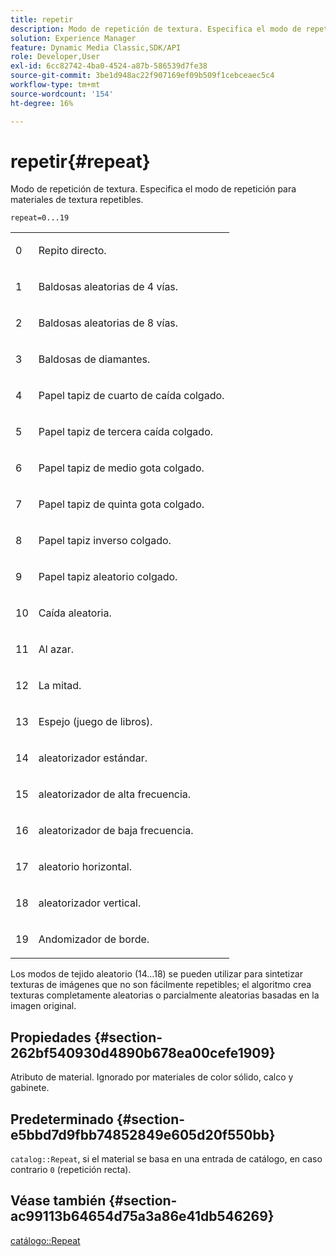 ```yaml
---
title: repetir
description: Modo de repetición de textura. Especifica el modo de repetición para materiales de textura repetibles.
solution: Experience Manager
feature: Dynamic Media Classic,SDK/API
role: Developer,User
exl-id: 6cc82742-4ba0-4524-a87b-586539d7fe38
source-git-commit: 3be1d948ac22f907169ef09b509f1cebceaec5c4
workflow-type: tm+mt
source-wordcount: '154'
ht-degree: 16%

---
```


# repetir{#repeat}

Modo de repetición de textura. Especifica el modo de repetición para materiales de textura repetibles.

`repeat=0...19`

<table id="simpletable_0D54E62EAF50482A95EDE166D0645D9E"> 
 <tr class="strow"> 
  <td class="stentry"> <p>0 </p> </td> 
  <td class="stentry"> <p>Repito directo. </p> </td> 
 </tr> 
 <tr class="strow"> 
  <td class="stentry"> <p>1 </p> </td> 
  <td class="stentry"> <p>Baldosas aleatorias de 4 vías. </p> </td> 
 </tr> 
 <tr class="strow"> 
  <td class="stentry"> <p>2 </p> </td> 
  <td class="stentry"> <p>Baldosas aleatorias de 8 vías. </p> </td> 
 </tr> 
 <tr class="strow"> 
  <td class="stentry"> <p>3 </p> </td> 
  <td class="stentry"> <p>Baldosas de diamantes. </p> </td> 
 </tr> 
 <tr class="strow"> 
  <td class="stentry"> <p>4 </p> </td> 
  <td class="stentry"> <p>Papel tapiz de cuarto de caída colgado. </p> </td> 
 </tr> 
 <tr class="strow"> 
  <td class="stentry"> <p>5 </p> </td> 
  <td class="stentry"> <p>Papel tapiz de tercera caída colgado. </p> </td> 
 </tr> 
 <tr class="strow"> 
  <td class="stentry"> <p>6 </p> </td> 
  <td class="stentry"> <p>Papel tapiz de medio gota colgado. </p> </td> 
 </tr> 
 <tr class="strow"> 
  <td class="stentry"> <p>7 </p> </td> 
  <td class="stentry"> <p>Papel tapiz de quinta gota colgado. </p> </td> 
 </tr> 
 <tr class="strow"> 
  <td class="stentry"> <p>8 </p> </td> 
  <td class="stentry"> <p>Papel tapiz inverso colgado. </p> </td> 
 </tr> 
 <tr class="strow"> 
  <td class="stentry"> <p>9 </p> </td> 
  <td class="stentry"> <p>Papel tapiz aleatorio colgado. </p> </td> 
 </tr> 
 <tr class="strow"> 
  <td class="stentry"> <p>10 </p> </td> 
  <td class="stentry"> <p>Caída aleatoria. </p> </td> 
 </tr> 
 <tr class="strow"> 
  <td class="stentry"> <p>11 </p> </td> 
  <td class="stentry"> <p>Al azar. </p> </td> 
 </tr> 
 <tr class="strow"> 
  <td class="stentry"> <p>12 </p> </td> 
  <td class="stentry"> <p>La mitad. </p> </td> 
 </tr> 
 <tr class="strow"> 
  <td class="stentry"> <p>13 </p> </td> 
  <td class="stentry"> <p>Espejo (juego de libros). </p> </td> 
 </tr> 
 <tr class="strow"> 
  <td class="stentry"> <p>14 </p> </td> 
  <td class="stentry"> <p>aleatorizador estándar. </p> </td> 
 </tr> 
 <tr class="strow"> 
  <td class="stentry"> <p>15 </p> </td> 
  <td class="stentry"> <p>aleatorizador de alta frecuencia. </p> </td> 
 </tr> 
 <tr class="strow"> 
  <td class="stentry"> <p>16 </p> </td> 
  <td class="stentry"> <p>aleatorizador de baja frecuencia. </p> </td> 
 </tr> 
 <tr class="strow"> 
  <td class="stentry"> <p>17 </p> </td> 
  <td class="stentry"> <p>aleatorio horizontal. </p> </td> 
 </tr> 
 <tr class="strow"> 
  <td class="stentry"> <p>18 </p> </td> 
  <td class="stentry"> <p>aleatorizador vertical. </p> </td> 
 </tr> 
 <tr class="strow"> 
  <td class="stentry"> <p>19 </p> </td> 
  <td class="stentry"> <p>Andomizador de borde. </p> </td> 
 </tr> 
</table>

Los modos de tejido aleatorio (14...18) se pueden utilizar para sintetizar texturas de imágenes que no son fácilmente repetibles; el algoritmo crea texturas completamente aleatorias o parcialmente aleatorias basadas en la imagen original.

## Propiedades {#section-262bf540930d4890b678ea00cefe1909}

Atributo de material. Ignorado por materiales de color sólido, calco y gabinete.

## Predeterminado {#section-e5bbd7d9fbb74852849e605d20f550bb}

`catalog::Repeat`, si el material se basa en una entrada de catálogo, en caso contrario `0` (repetición recta).

## Véase también {#section-ac99113b64654d75a3a86e41db546269}

[catálogo::Repeat](../../../../../ir-api/material-cat/image-rendering-api-ref/c-ir-material-catalog/c-ir-material-data-reference/r-ir-cat-repeat.md#reference-20e149211e1f4e8285db5ecb83c1902e)
